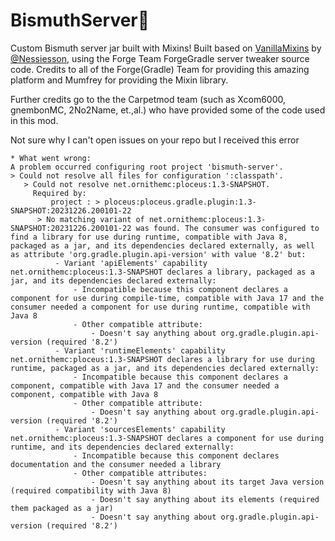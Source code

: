 # BismuthServer💖
Custom Bismuth server jar built with Mixins! Built based on [VanillaMixins](https://github.com/Nessiesson/VanillaMixins) by [@Nessiesson](https://github.com/Nessiesson), using the Forge Team ForgeGradle server tweaker source code. Credits to all of the Forge(Gradle) Team for providing this amazing platform and Mumfrey for providing the Mixin library.

Further credits go to the the Carpetmod team (such as Xcom6000, gnembonMC, 2No2Name, et.,al.) who have provided some of the code used in this mod.

Not sure why I can't open issues on your repo but I received this error
```
* What went wrong:
A problem occurred configuring root project 'bismuth-server'.
> Could not resolve all files for configuration ':classpath'.
   > Could not resolve net.ornithemc:ploceus:1.3-SNAPSHOT.
     Required by:
         project : > ploceus:ploceus.gradle.plugin:1.3-SNAPSHOT:20231226.200101-22
      > No matching variant of net.ornithemc:ploceus:1.3-SNAPSHOT:20231226.200101-22 was found. The consumer was configured to find a library for use during runtime, compatible with Java 8, packaged as a jar, and its dependencies declared externally, as well as attribute 'org.gradle.plugin.api-version' with value '8.2' but:
          - Variant 'apiElements' capability net.ornithemc:ploceus:1.3-SNAPSHOT declares a library, packaged as a jar, and its dependencies declared externally:
              - Incompatible because this component declares a component for use during compile-time, compatible with Java 17 and the consumer needed a component for use during runtime, compatible with Java 8
              - Other compatible attribute:
                  - Doesn't say anything about org.gradle.plugin.api-version (required '8.2')
          - Variant 'runtimeElements' capability net.ornithemc:ploceus:1.3-SNAPSHOT declares a library for use during runtime, packaged as a jar, and its dependencies declared externally:
              - Incompatible because this component declares a component, compatible with Java 17 and the consumer needed a component, compatible with Java 8
              - Other compatible attribute:
                  - Doesn't say anything about org.gradle.plugin.api-version (required '8.2')
          - Variant 'sourcesElements' capability net.ornithemc:ploceus:1.3-SNAPSHOT declares a component for use during runtime, and its dependencies declared externally:
              - Incompatible because this component declares documentation and the consumer needed a library
              - Other compatible attributes:
                  - Doesn't say anything about its target Java version (required compatibility with Java 8)
                  - Doesn't say anything about its elements (required them packaged as a jar)
                  - Doesn't say anything about org.gradle.plugin.api-version (required '8.2')
```
